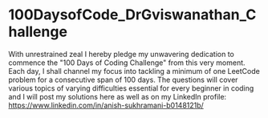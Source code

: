 # 100DaysofCode_DrGviswanathan_Challenge

<!--   <img src="https://github.com/AnishSukhramani/100DaysofCode_DrGviswanathan_Challenge/assets/91376836/d50fcd27-fdba-4561-bbf4-c69b591ea217" alt="image" width="auto" height="200"/> -->
<!--   ![image](https://github.com/AnishSukhramani/100DaysofCode_DrGviswanathan_Challenge/assets/91376836/d50fcd27-fdba-4561-bbf4-c69b591ea217) -->
With unrestrained zeal I hereby pledge my unwavering dedication to commence the "100 Days of Coding Challenge" from this very moment. Each day, I shall channel my focus into tackling a minimum of one LeetCode problem for a consecutive span of 100 days.
The questions will cover various topics of varying difficulties essential for every beginner in coding and I will post my solutions here as well as on my LinkedIn profile: https://www.linkedin.com/in/anish-sukhramani-b0148121b/
